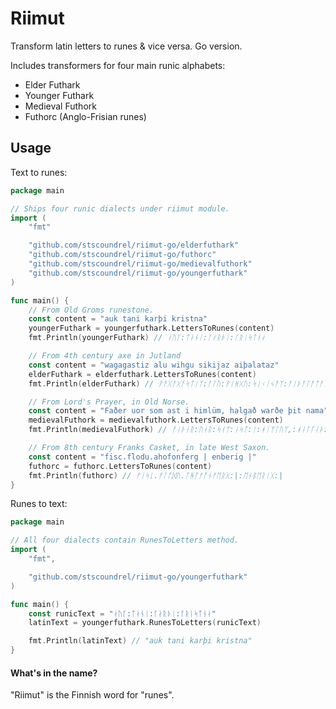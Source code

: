 # Riimut

Transform latin letters to runes &amp; vice versa. Go version.

Includes transformers for four main runic alphabets:

- Elder Futhark
- Younger Futhark
- Medieval Futhork
- Futhorc (Anglo-Frisian runes)


## Usage

Text to runes:
```go
package main

// Ships four runic dialects under riimut module.
import (
    "fmt"

    "github.com/stscoundrel/riimut-go/elderfuthark"
    "github.com/stscoundrel/riimut-go/futhorc"
    "github.com/stscoundrel/riimut-go/medievalfuthork"
    "github.com/stscoundrel/riimut-go/youngerfuthark"
)

func main() {
    // From Old Groms runestone.
    const content = "auk tani karþi kristna"
    youngerFuthark = youngerfuthark.LettersToRunes(content)
    fmt.Println(youngerFuthark) // ᛅᚢᚴ:ᛏᛅᚾᛁ:ᚴᛅᚱᚦᛁ:ᚴᚱᛁᛋᛏᚾᛅ

    // From 4th century axe in Jutland
    const content = "wagagastiz alu wihgu sikijaz aiþalataz"
    elderFuthark = elderfuthark.LettersToRunes(content)
    fmt.Println(elderFuthark) // ᚹᚨᚷᚨᚷᚨᛋᛏᛁᛉ:ᚨᛚᚢ:ᚹᛁᚻᚷᚢ:ᛋᛁᚲᛁᛃᚨᛉ:ᚨᛁᚦᚨᛚᚨᛏᚨᛉ

    // From Lord's Prayer, in Old Norse.
    const content = "Faðer uor som ast i himlüm, halgað warðe þit nama"
    medievalFuthork = medievalfuthork.LettersToRunes(content)
    fmt.Println(medievalFuthork) // ᚠᛆᚦᚽᚱ:ᚢᚮᚱ:ᛋᚮᛘ:ᛆᛋᛏ:ᛁ:ᚼᛁᛘᛚᚢᛘ,:ᚼᛆᛚᚵᛆᚦ:ᚠᛆᚱᚦᚽ:ᚦᛁᛏ:ᚿᛆᛘᛆ

    // From 8th century Franks Casket, in late West Saxon.
    const content = "fisc.flodu.ahofonferg | enberig |"
    futhorc = futhorc.LettersToRunes(content)
    fmt.Println(futhorc) // ᚠᛁᛋᚳ.ᚠᛚᚩᛞᚢ.ᚪᚻᚩᚠᚩᚾᚠᛖᚱᚷ:|:ᛖᚾᛒᛖᚱᛁᚷ:|
}
```

Runes to text:
```go
package main

// All four dialects contain RunesToLetters method.
import (
    "fmt",

    "github.com/stscoundrel/riimut-go/youngerfuthark"
)

func main() {
    const runicText = "ᛅᚢᚴ:ᛏᛅᚾᛁ:ᚴᛅᚱᚦᛁ:ᚴᚱᛁᛋᛏᚾᛅ"
    latinText = youngerfuthark.RunesToLetters(runicText)

    fmt.Println(latinText) // "auk tani karþi kristna"
}

```


#### What's in the name?

"Riimut" is the Finnish word for "runes".
